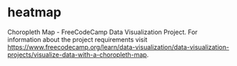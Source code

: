 # heatmap
Choropleth Map - FreeCodeCamp Data Visualization Project. For information about the project requirements visit https://www.freecodecamp.org/learn/data-visualization/data-visualization-projects/visualize-data-with-a-choropleth-map.
